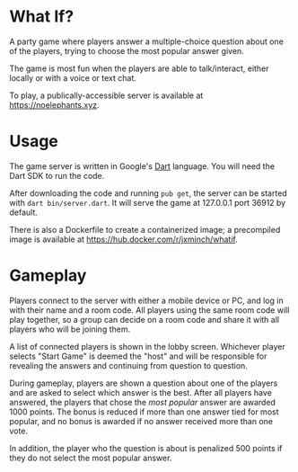# What If?

A party game where players answer a multiple-choice question about one
of the players, trying to choose the most popular answer given.

The game is most fun when the players are able to talk/interact, either
locally or with a voice or text chat.

To play, a publically-accessible server is available at
<https://noelephants.xyz>.

# Usage

The game server is written in Google's [Dart](https://www.dartlang.org)
language.  You will need the Dart SDK to run the code.

After downloading the code and running `pub get`, the server can
be started with `dart bin/server.dart`.  It will serve the game at
127.0.0.1 port 36912 by default.

There is also a Dockerfile to create a containerized image; a precompiled
image is available at <https://hub.docker.com/r/jxminch/whatif>.

# Gameplay

Players connect to the server with either a mobile device or PC, and log in
with their name and a room code.  All players using the same room code will
play together, so a group can decide on a room code and share it with all
players who will be joining them.

A list of connected players is shown in the lobby screen.  Whichever player
selects "Start Game" is deemed the "host" and will be responsible for
revealing the answers and continuing from question to question.

During gameplay, players are shown a question about one of the players and
are asked to select which answer is the best.  After all players have
answered, the players that chose the *most popular* answer are awarded
1000 points.  The bonus is reduced if more than one answer tied for most
popular, and no bonus is awarded if no answer received more than one vote.

In addition, the player who the question is about is penalized 500 points if
they do not select the most popular answer.
